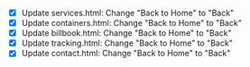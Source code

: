 - [x] Update services.html: Change "Back to Home" to "Back"
- [x] Update containers.html: Change "Back to Home" to "Back"
- [x] Update billbook.html: Change "Back to Home" to "Back"
- [x] Update tracking.html: Change "Back to Home" to "Back"
- [x] Update contact.html: Change "Back to Home" to "Back"
